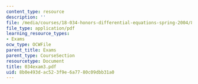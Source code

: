 ```yaml
---
content_type: resource
description: ''
file: /media/courses/18-034-honors-differential-equations-spring-2004/8b0e493dac523f9e6a7780c09dbb31a0_034exam3.pdf
file_type: application/pdf
learning_resource_types:
- Exams
ocw_type: OCWFile
parent_title: Exams
parent_type: CourseSection
resourcetype: Document
title: 034exam3.pdf
uid: 8b0e493d-ac52-3f9e-6a77-80c09dbb31a0
---
```

